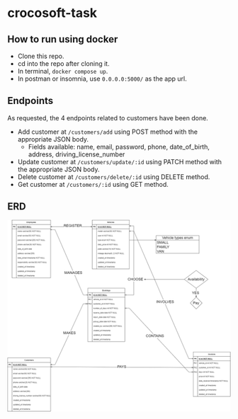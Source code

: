 # crocosoft-task

## How to run using docker
* Clone this repo.
* cd into the repo after cloning it.
* In terminal, ```docker compose up```.
* In postman or insomnia, use ```0.0.0.0:5000/``` as the app url.

## Endpoints
As requested, the 4 endpoints related to customers have been done.
* Add customer at ```/customers/add``` using POST method with the appropriate JSON body.
  * Fields available: name, email, password, phone, date_of_birth, address, driving_license_number
* Update customer at ```/customers/update/:id``` using PATCH method with the appropriate JSON body.
* Delete customer at ```/customers/delete/:id``` using DELETE method.
* Get customer at ```/customers/:id``` using GET method.

## ERD
![Alt text](crocosoft-car-rental.png?raw=true "ERD")
